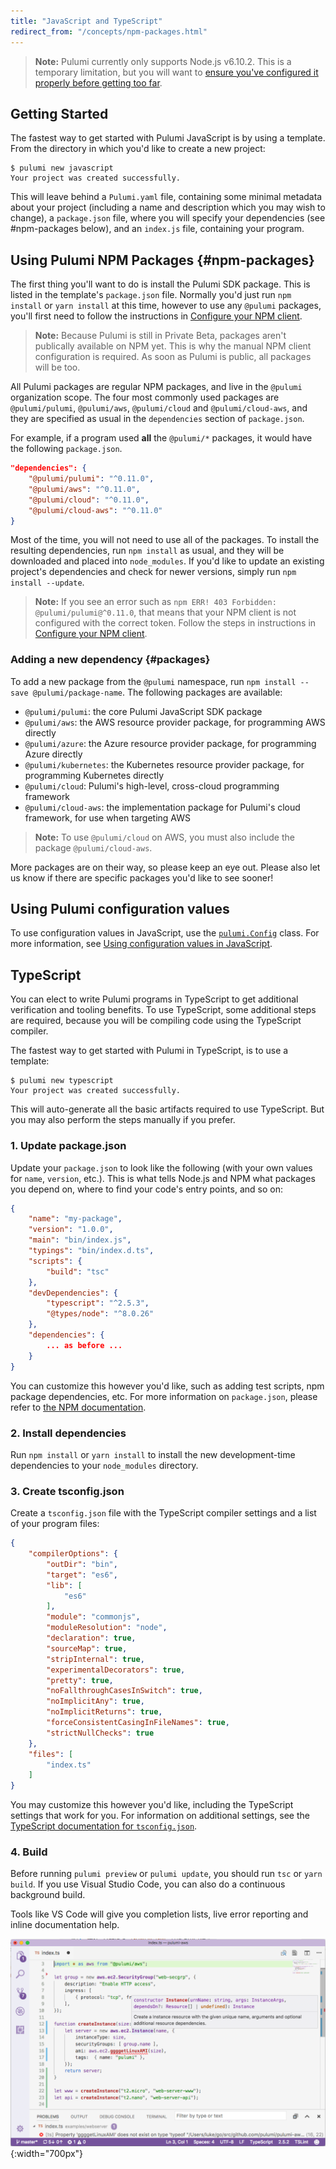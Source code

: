 ```yaml
---
title: "JavaScript and TypeScript"
redirect_from: "/concepts/npm-packages.html"
---
```


<!-- LINKS -->
[Configure your NPM client]: ../install/configure-npm.html
[`pulumi.Config`]: ./packages/pulumi/classes/_config_.config.html
[Using configuration values in JavaScript]: ./config.html#javascript
<!-- END LINKS -->

> **Note:** Pulumi currently only supports Node.js v6.10.2.  This is a temporary limitation, but you will want to [ensure you've configured it properly before getting too far](/install).

## Getting Started

The fastest way to get started with Pulumi JavaScript is by using a template.  From the directory in which you'd like to create a new project:

```
$ pulumi new javascript
Your project was created successfully.
```

This will leave behind a `Pulumi.yaml` file, containing some minimal metadata about your project (including a name and description which you may wish to change), a `package.json` file, where you will specify your dependencies (see #npm-packages below), and an `index.js` file, containing your program.

## Using Pulumi NPM Packages {#npm-packages}

The first thing you'll want to do is install the Pulumi SDK package.  This is listed in the template's `package.json` file.  Normally you'd just run `npm install` or `yarn install` at this time, however to use any `@pulumi` packages, you'll first need to follow the instructions in [Configure your NPM client].

> **Note:** Because Pulumi is still in Private Beta, packages aren't publically available on NPM yet.  This is why the manual NPM client configuration is required.  As soon as Pulumi is public, all packages will be too.

All Pulumi packages are regular NPM packages, and live in the `@pulumi` organization scope.  The four most commonly used packages are `@pulumi/pulumi`, `@pulumi/aws`, `@pulumi/cloud` and `@pulumi/cloud-aws`, and they are specified as usual in the `dependencies` section of `package.json`.

For example, if a program used **all** the `@pulumi/*` packages, it would have the following `package.json`. 

```json
"dependencies": {
    "@pulumi/pulumi": "^0.11.0",
    "@pulumi/aws": "^0.11.0",
    "@pulumi/cloud": "^0.11.0",
    "@pulumi/cloud-aws": "^0.11.0"
}
```

Most of the time, you will not need to use all of the packages.  To install the resulting dependencies, run `npm install` as usual, and they will be downloaded and placed into `node_modules`.  If you'd like to update an existing project's dependencies and check for newer versions, simply run `npm install --update`.

> **Note:** If you see an error such as `npm ERR! 403 Forbidden: @pulumi/pulumi@^0.11.0`, that means that your NPM client is not configured with the correct token. Follow the steps in instructions in [Configure your NPM client].

### Adding a new dependency {#packages}

To add a new package from the `@pulumi` namespace, run `npm install --save @pulumi/package-name`.  The following packages are available:

- `@pulumi/pulumi`: the core Pulumi JavaScript SDK package
- `@pulumi/aws`: the AWS resource provider package, for programming AWS directly
- `@pulumi/azure`: the Azure resource provider package, for programming Azure directly
- `@pulumi/kubernetes`: the Kubernetes resource provider package, for programming Kubernetes directly
- `@pulumi/cloud`: Pulumi's high-level, cross-cloud programming framework
- `@pulumi/cloud-aws`: the implementation package for Pulumi's cloud framework, for use when targeting AWS

> **Note:** To use `@pulumi/cloud` on AWS, you must also include the package `@pulumi/cloud-aws`.

More packages are on their way, so please keep an eye out.  Please also let us know if there are specific packages you'd like to see sooner!

## Using Pulumi configuration values

To use configuration values in JavaScript, use the [`pulumi.Config`] class. For more information, see [Using configuration values in JavaScript].

## TypeScript

You can elect to write Pulumi programs in TypeScript to get additional verification and tooling benefits.  To use TypeScript, some additional steps are required, because you will be compiling code using the TypeScript compiler.

The fastest way to get started with Pulumi in TypeScript, is to use a template:

```
$ pulumi new typescript
Your project was created successfully.
```

This will auto-generate all the basic artifacts required to use TypeScript.  But you may also perform the steps manually if you prefer.

### 1. Update package.json

Update your `package.json` to look like the following (with your own values for `name`, `version`, etc.).  This
is what tells Node.js and NPM what packages you depend on, where to find your code's entry points, and so on:

```json
{
    "name": "my-package",
    "version": "1.0.0",
    "main": "bin/index.js",
    "typings": "bin/index.d.ts",
    "scripts": {
        "build": "tsc"
    },
    "devDependencies": {
        "typescript": "^2.5.3",
        "@types/node": "^8.0.26"
    },
    "dependencies": {
        ... as before ...
    }
}
```

You can customize this however you'd like, such as adding test scripts, npm package dependencies, etc.  For more information on `package.json`, please refer to [the NPM documentation](https://docs.npmjs.com/files/package.json).

### 2. Install dependencies

Run `npm install` or `yarn install` to install the new development-time dependencies to your `node_modules` directory.

### 3. Create tsconfig.json

Create a `tsconfig.json` file with the TypeScript compiler settings and a list of your program files:

```json
{
    "compilerOptions": {
        "outDir": "bin",
        "target": "es6",
        "lib": [
            "es6"
        ],        
        "module": "commonjs",
        "moduleResolution": "node",
        "declaration": true,
        "sourceMap": true,
        "stripInternal": true,
        "experimentalDecorators": true,
        "pretty": true,
        "noFallthroughCasesInSwitch": true,
        "noImplicitAny": true,
        "noImplicitReturns": true,
        "forceConsistentCasingInFileNames": true,
        "strictNullChecks": true
    },
    "files": [
        "index.ts"
    ]
}
```

You may customize this however you'd like, including the TypeScript settings that work for you.  For
information on additional settings, see the [TypeScript documentation for `tsconfig.json`](https://www.typescriptlang.org/docs/handbook/tsconfig-json.html).

### 4. Build

Before running `pulumi preview` or `pulumi update`, you should run `tsc` or `yarn build`. If you use Visual Studio Code, you can also do a continuous background build.

Tools like VS Code will give you completion lists, live error reporting and inline documentation help.

![Pulumi TypeScript in VS Code](../images/reference/vscode.png){:width="700px"}
